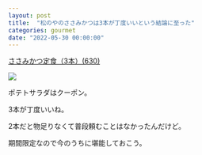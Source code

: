 ```yaml
---
layout: post
title:  "松のやのささみかつは3本が丁度いいという結論に至った"
categories: gourmet
date: "2022-05-30 00:00:00"
---
```


<u>ささみかつ定食（3本）(630)</u>
<div class="trim">
  <div class="trim__item">
    <a href="{{ site.url }}/assets/images/2022-05-30-report/15-14-49.png">
      <img class="one" src="{{ site.url }}/assets/thumbnail/2022-05-30-report/15-14-49.png">
    </a>
  </div>
</div>


ポテトサラダはクーポン。

3本が丁度いいね。

2本だと物足りなくて普段頼むことはなかったんだけど。

期間限定なので今のうちに堪能しておこう。
